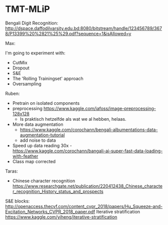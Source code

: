 # TMT-MLiP

Bengali Digit Recognition: http://dspace.daffodilvarsity.edu.bd:8080/bitstream/handle/123456789/3678/P13399%20%2821%25%29.pdf?sequence=1&isAllowed=y

Max:

 I'm going to experiment with:
 
 - CutMix
 - Dropout
 - S&E
 - The 'Rolling Trainingset' approach
 - Oversampling

Ruben:

- Pretrain on isolated components
- preprocessing https://www.kaggle.com/iafoss/image-preprocessing-128x128
  - Is praktisch hetzelfde als wat we al hebben, helaas.
- More data augmentation
  - https://www.kaggle.com/corochann/bengali-albumentations-data-augmentation-tutorial
  - add noise to data
- Speed up data reading 30x
  -https://www.kaggle.com/corochann/bangali-ai-super-fast-data-loading-with-feather
- Class map corrected
  
Taras:
- Chinese character recognition https://www.researchgate.net/publication/220412438_Chinese_character_recognition_History_status_and_prospects

S&E blocks: http://openaccess.thecvf.com/content_cvpr_2018/papers/Hu_Squeeze-and-Excitation_Networks_CVPR_2018_paper.pdf
Iterative stratification https://www.kaggle.com/yiheng/iterative-stratification

